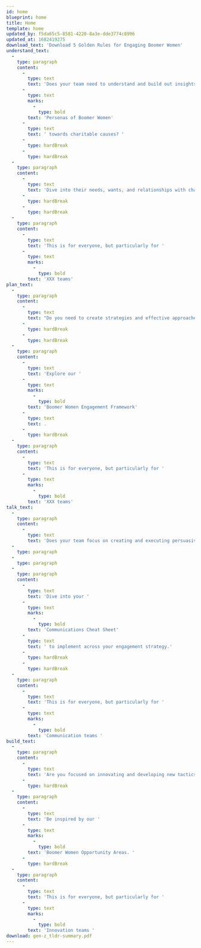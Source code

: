 ```yaml
---
id: home
blueprint: home
title: Home
template: home
updated_by: f5da65c5-8581-4220-8a3e-dde3774c8996
updated_at: 1682419275
download_text: 'Download 5 Golden Rules for Engaging Boomer Women'
understand_text:
  -
    type: paragraph
    content:
      -
        type: text
        text: 'Does your team need to understand and build out insights rooted in the '
      -
        type: text
        marks:
          -
            type: bold
        text: 'Personas of Boomer Women'
      -
        type: text
        text: ' towards charitable causes? '
      -
        type: hardBreak
      -
        type: hardBreak
  -
    type: paragraph
    content:
      -
        type: text
        text: 'Dive into their needs, wants, and relationships with charities.'
      -
        type: hardBreak
      -
        type: hardBreak
  -
    type: paragraph
    content:
      -
        type: text
        text: 'This is for everyone, but particularly for '
      -
        type: text
        marks:
          -
            type: bold
        text: 'XXX teams'
plan_text:
  -
    type: paragraph
    content:
      -
        type: text
        text: "Do you need to create strategies and effective approaches for influencing behaviour at different stages of Boomer Women's involvement with your cause? "
      -
        type: hardBreak
      -
        type: hardBreak
  -
    type: paragraph
    content:
      -
        type: text
        text: 'Explore our '
      -
        type: text
        marks:
          -
            type: bold
        text: 'Boomer Women Engagement Framework'
      -
        type: text
        text: .
      -
        type: hardBreak
  -
    type: paragraph
    content:
      -
        type: text
        text: 'This is for everyone, but particularly for '
      -
        type: text
        marks:
          -
            type: bold
        text: 'XXX teams'
talk_text:
  -
    type: paragraph
    content:
      -
        type: text
        text: 'Does your team focus on creating and executing persuasive messages and communications to drive actions? '
  -
    type: paragraph
  -
    type: paragraph
  -
    type: paragraph
    content:
      -
        type: text
        text: 'Dive into your '
      -
        type: text
        marks:
          -
            type: bold
        text: 'Communications Cheat Sheet'
      -
        type: text
        text: ' to implement across your engagement strategy.'
      -
        type: hardBreak
      -
        type: hardBreak
  -
    type: paragraph
    content:
      -
        type: text
        text: 'This is for everyone, but particularly for '
      -
        type: text
        marks:
          -
            type: bold
        text: 'Communication teams '
build_text:
  -
    type: paragraph
    content:
      -
        type: text
        text: 'Are you focused on innovating and developing new tactics and approaches designed to appeal most strongly to Boomer Women and their attitudes towards charitable support? '
      -
        type: hardBreak
  -
    type: paragraph
    content:
      -
        type: text
        text: 'Be inspired by our '
      -
        type: text
        marks:
          -
            type: bold
        text: 'Boomer Women Opportunity Areas. '
      -
        type: hardBreak
  -
    type: paragraph
    content:
      -
        type: text
        text: 'This is for everyone, but particularly for '
      -
        type: text
        marks:
          -
            type: bold
        text: 'Innovation teams '
download: gen-z_tldr-summary.pdf
---
```

